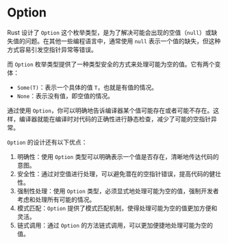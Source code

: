 # Option

Rust 设计了 `Option` 这个枚举类型，是为了解决可能会出现的空值（`null`）或缺失值的问题。在其他一些编程语言中，通常使用 `null` 表示一个值的缺失，但这种方式容易引发空指针异常等错误。

而 `Option` 枚举类型提供了一种类型安全的方式来处理可能为空的值。它有两个变体：

- `Some(T)`：表示一个具体的值 `T`，也就是有值的情况。
- `None`：表示没有值，即空值的情况。

通过使用 `Option`，你可以明确地告诉编译器某个值可能存在或者可能不存在。这样，编译器就能在编译时对代码的正确性进行静态检查，减少了可能的空指针异常。

`Option` 的设计还有以下优点：

1. 明确性：使用 `Option` 类型可以明确表示一个值是否存在，清晰地传达代码的意图。
2. 安全性：通过对空值进行处理，可以避免潜在的空指针错误，提高代码的健壮性。
3. 强制性处理：使用 `Option` 类型，必须显式地处理可能为空的值，强制开发者考虑和处理所有可能的情况。
4. 模式匹配：`Option` 提供了模式匹配机制，使得处理可能为空的值更加方便和灵活。
5. 链式调用：通过 `Option` 的方法链式调用，可以更加便捷地处理可能为空的值。